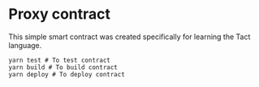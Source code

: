 # Proxy contract

This simple smart contract was created specifically for learning the Tact language.

```shell
yarn test # To test contract
yarn build # To build contract
yarn deploy # To deploy contract
```
